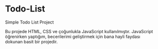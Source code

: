 # Todo-List
Simple Todo List Project

Bu projede HTML, CSS ve çoğunlukla JavaScript kullanılmıştır. JavaScript öğrenirken yaptığım, becerilerimi geliştirmek için bana hayli faydası dokunan basit bir projedir.
